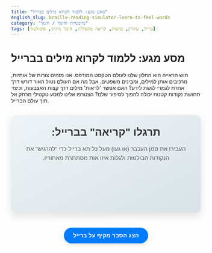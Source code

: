 ```yaml
---
title: "מסע מגע: ללמוד לקרוא מילים בברייל"
english_slug: braille-reading-simulator-learn-to-feel-words
category: "מיומנויות וחינוך / חינוך"
tags: [ברייל, עיוורון, נגישות, קריאה טקטילית, חינוך מיוחד, סימולטור]
---
```

# מסע מגע: ללמוד לקרוא מילים בברייל

חוש הראייה הוא החלון שלנו לעולם הטקסט המודפס. אנו מזהים צורות של אותיות, מרכיבים אותן למילים, ומבינים משפטים. אבל מה אם העולם נטול האור דורש דרך אחרת לגמרי לגשת לידע? האם אפשר 'לראות' מילים דרך קצות האצבעות, וכיצד תחושת נקודות קטנות יכולה להפוך לסיפור שלם? הצטרפו אלינו למסע טקטילי מרתק אל תוך עולם הברייל.

<div class="braille-simulator" dir="rtl">
    <h2 class="simulator-title">תרגלו "קריאה" בברייל:</h2>
    <p class="simulator-prompt">העבירו את סמן העכבר (או געו) מעל כל תא ברייל כדי "להרגיש" את הנקודות הבולטות ולגלות איזו אות מסתתרת מאחוריו.</p>
    <div id="words-container">
        <!-- Braille words will be loaded here by JS -->
    </div>
    <div id="read-letter" class="read-letter"></div>
    <div class="letter-pattern-guide" id="letter-pattern-guide">
        <!-- Braille pattern guide will appear here on hover -->
    </div>
</div>

<style>
/* הגדרות בסיסיות וכלליות */
.braille-simulator {
    font-family: 'Heebo', sans-serif; /* שימוש בפונט קריא ומודרני */
    margin: 30px auto;
    padding: 30px;
    border: none; /* נסיר את הגבול הבסיסי */
    border-radius: 12px; /* פינות עגולות יותר */
    max-width: 700px; /* רוחב מקסימלי מעט גדול יותר */
    background: linear-gradient(to bottom right, #eef4f8, #d8e3e7); /* רקע גרדיאנט עדין */
    box-shadow: 0 10px 20px rgba(0, 0, 0, 0.1); /* צל מעודן להרגשת עומק */
    text-align: center;
    direction: rtl; /* נשמור על כיווניות RTL */
}

.simulator-title {
    color: #333;
    margin-top: 0;
    margin-bottom: 15px;
    font-size: 2em; /* גודל כותרת מעט גדול יותר */
    font-weight: 700;
}

.simulator-prompt {
    color: #555;
    font-size: 1.1em;
    margin-bottom: 30px;
    line-height: 1.6;
}

/* מיכל המילים */
#words-container {
    display: flex;
    flex-wrap: wrap;
    justify-content: center;
    gap: 20px; /* רווח עקבי בין מילים */
    margin-bottom: 30px;
}

.braille-word {
    display: flex;
    background-color: #ffffff; /* רקע לבן למילה */
    border: none; /* נסיר את הגבול המקווקו */
    border-radius: 8px; /* פינות עגולות למילה */
    padding: 15px 20px; /* ריפוד פנימי */
    box-shadow: 0 4px 10px rgba(0, 0, 0, 0.08); /* צל עדין למילה */
    align-items: center; /* ישור אנכי */
}

/* תא ברייל בודד */
.braille-cell {
    display: grid;
    grid-template-columns: repeat(2, 20px); /* נקודות גדולות יותר */
    grid-template-rows: repeat(3, 20px);
    gap: 8px; /* רווח גדול יותר בין נקודות */
    margin: 0 8px; /* רווח בין תאי ברייל */
    padding: 10px; /* ריפוד פנימי בתא */
    background-color: #f8f8f8; /* רקע בהיר לתא */
    border: 1px solid #e0e0e0; /* גבול עדין לתא */
    border-radius: 6px; /* פינות עגולות לתא */
    cursor: pointer;
    transition: transform 0.2s ease-in-out, box-shadow 0.2s ease-in-out; /* אנימציה בריחוף */
}

.braille-cell:hover {
    transform: translateY(-3px); /* הרמה קלה בריחוף */
    box-shadow: 0 6px 15px rgba(0, 0, 0, 0.1); /* צל בולט יותר בריחוף */
    background-color: #eef2f5; /* רקע שונה בריחוף */
}

/* נקודה בתוך תא ברייל */
.dot {
    width: 20px; /* גודל נקודה זהה לגודל גריד */
    height: 20px;
    background-color: #ccc; /* צבע נקודה 'שקועה' */
    border-radius: 50%;
    box-sizing: border-box;
    border: 2px solid #bbb;
    transition: background-color 0.1s ease, transform 0.1s ease, box-shadow 0.1s ease; /* אנימציית נקודה */
    /* מיקום נקודות לפי אינדקס 1-6 (בברייל):
       1 4
       2 5
       3 6 */
    /* הנקודות מתווספות בלולאה JS לפי הסדר 1-6. הגריד ממקם אותן אוטומטית. */
}

/* נקודה בולטת */
.dot.raised {
    background-color: #007bff; /* צבע כחול מודגש לנקודה בולטת */
    border-color: #0056b3; /* גבול כהה יותר */
    box-shadow: 0 2px 5px rgba(0, 0, 0, 0.3); /* צל לנקודה בולטת להדגשת ה'בליטה' */
    transform: scale(1.1); /* הגדלה קלה של הנקודה הבולטת */
}

/* הצגת האות הנקראת */
#read-letter {
    margin-top: 25px;
    font-size: 2.5em; /* גודל אות גדולה */
    font-weight: 700;
    color: #0056b3; /* צבע האות */
    min-height: 1.2em; /* שמירת מקום גם כשהוא ריק */
    opacity: 0; /* התחל כהמוק */
    transform: translateY(10px); /* התחל מעט למטה */
    transition: opacity 0.3s ease-out, transform 0.3s ease-out; /* אנימציה להופעת האות */
}

/* מדריך מבנה האות */
.letter-pattern-guide {
    margin-top: 20px;
    padding: 15px;
    background-color: #fff;
    border: 1px solid #eee;
    border-radius: 8px;
    min-height: 80px; /* שמירת מקום */
    display: none; /* מוסתר כברירת מחדל */
    align-items: center;
    justify-content: center;
    font-size: 1.2em;
    color: #444;
    box-shadow: inset 0 1px 3px rgba(0,0,0,0.05);
}

.letter-pattern-guide .guide-cell {
    display: grid;
    grid-template-columns: repeat(2, 15px);
    grid-template-rows: repeat(3, 15px);
    gap: 4px;
    border: 1px solid #ddd;
    padding: 5px;
    border-radius: 4px;
    margin-left: 15px;
    background-color: #f9f9f9;
}

.letter-pattern-guide .guide-dot {
    width: 15px;
    height: 15px;
    background-color: #ccc;
    border-radius: 50%;
    border: 1px solid #bbb;
    box-sizing: border-box;
}

.letter-pattern-guide .guide-dot.raised {
    background-color: #007bff;
    border-color: #0056b3;
}

.letter-pattern-guide span {
    font-weight: bold;
}

/* כפתור הסבר */
.explanation-button {
    display: block;
    margin: 40px auto;
    padding: 12px 25px; /* ריפוד גדול יותר */
    font-size: 1.1em; /* גודל פונט גדול יותר */
    cursor: pointer;
    border: none;
    border-radius: 25px; /* כפתור מעוגל */
    background-color: #007bff;
    color: white;
    transition: background-color 0.3s ease, transform 0.1s ease;
    font-weight: 600;
    box-shadow: 0 4px 8px rgba(0, 0, 0, 0.1);
}

.explanation-button:hover {
    background-color: #0056b3;
    transform: translateY(-2px); /* אפקט ריחוף קל */
    box-shadow: 0 6px 12px rgba(0, 0, 0, 0.15);
}

.explanation-button:active {
    transform: translateY(0); /* אפקט לחיצה */
    box-shadow: 0 2px 5px rgba(0, 0, 0, 0.2);
}


/* אזור ההסבר */
.explanation {
    display: none; /* נשאר מוסתר כברירת מחדל */
    margin-top: 30px;
    padding: 30px;
    border: none;
    border-radius: 12px;
    background-color: #fff;
    text-align: right;
    line-height: 1.7;
    box-shadow: 0 10px 20px rgba(0, 0, 0, 0.1);
    animation: fadeIn 0.5s ease-out; /* אנימציית הופעה */
}

@keyframes fadeIn {
    from { opacity: 0; transform: translateY(20px); }
    to { opacity: 1; transform: translateY(0); }
}


.explanation h2 {
    margin-top: 0;
    margin-bottom: 15px;
    border-bottom: 2px solid #eee;
    padding-bottom: 10px;
    color: #333;
    font-size: 1.8em;
}
.explanation h3 {
    margin-top: 25px;
    margin-bottom: 10px;
    color: #555;
    font-size: 1.3em;
}

.explanation p {
    margin-bottom: 20px;
    color: #666;
}

</style>

<button class="explanation-button" id="toggle-explanation">הצג הסבר מקיף על ברייל</button>

<div class="explanation" id="braille-explanation">
    <h2>פיענוח הברייל: עולם נפתח למגע</h2>

    <h3>מהו כתב ברייל ומדוע נגישות זו קריטית?</h3>
    <p>כתב ברייל אינו רק מערכת קריאה; הוא שער לעולם שלם של מידע, השכלה ועצמאות עבור אנשים עיוורים או עם לקות ראייה חמורה. זוהי מערכת אלפבית טקטילית, המאפשרת "לראות" מילים באמצעות מגע. במקום להתבונן בצורות ויזואליות של אותיות, קוראי ברייל חשים בדפוסים של נקודות בולטות על הדף, מזהים את הסימנים שהן מייצגות, ובונים מהן מילים ומשפטים. יכולת זו היא אבן יסוד לאוריינות ופיתוח אישי ומקצועי.</p>

    <h3>לואי ברייל: הילד שהאיר את הדרך במגע</h3>
    <p>השיטה הגאונית הזו נקראת על שמו של ממציאה, לואי ברייל. לואי התעוור בילדותו בעקבות תאונה, אך הדבר לא עצר אותו מלחפש דרכים לגשר על הפער ולאפשר לעצמו ולדומיו גישה למידע. בהיותו נער במוסד לילדים עיוורים בפריז, הוא נחשף לקוד צבאי מבוסס נקודות ששימש להעברת מסרים בחושך. ברייל הצעיר, שהיה מבריק ויצירתי, זיהה את הפוטנציאל אך גם את המגבלות של השיטה הצבאית המורכבת. הוא פישט אותה, ארגן אותה מחדש, והתאים אותה בצורה אלגנטית ושיטתית לייצוג אותיות האלפבית, מספרים וסימנים נוספים באמצעות תא קטן ונוח לאצבע – תא הברייל בן שש הנקודות.</p>

    <h3>מבנה הלב של ברייל: תא שש הנקודות</h3>
    <p>היחידה הבסיסית והגאונית של כתב ברייל היא "תא הברייל". דמיינו מלבן קטן בגודל הציפורן, המחולק לשישה מיקומים קבועים עבור נקודות. המיקומים מסודרים בשני טורים של שלוש נקודות כל אחד. מקובל למספר אותן כך: הטור הימני מלמעלה למטה הוא 1, 2, 3; הטור השמאלי הוא 4, 5, 6. העיקרון פשוט וחזק: בכל אחד ממיקומים אלה יכולה הנקודה להיות בולטת (מוגבהת מעל פני השטח) או שקועה (ברמת הדף). השילוב הייחודי של נקודות בולטות ושקועות בתוך תא אחד מייצג אות, מספר, סימן פיסוק או סימן אחר. ישנם 63 שילובים אפשריים של נקודות בולטות (בנוסף לתא הריק שמשמש כרווח), מספר המספיק בקלות לבניית מערכת קריאה וכתיבה עשירה.</p>

    <h3>מרכיבים מילים וסימנים: איך הנקודות מתחברות למשמעות?</h3>
    <p>בדומה לאופן שבו אותיות האלפבית הלטיני או העברי מקבלות צורה ייחודית, בברייל לכל אות או סימן מוקצה דפוס ספציפי של נקודות בולטות בתא הברייל. לדוגמה, האות א' היא פשוט נקודה בודדת במיקום 1. האות ב' היא נקודות 1 ו-2. כדי לייצג מספרים, מוסיפים בדרך כלל סימן מקדים מיוחד ('סימן מספר'), ואז משתמשים בדפוסי הנקודות של האותיות א'-י' כדי לייצג את הספרות 1-0. סימני פיסוק, סימנים מתמטיים, ואפילו תווים מוזיקליים – לכל אחד מהם יש שילוב נקודות משלו. לעיתים, סימנים מורכבים יותר דורשים רצף של שני תאי ברייל או יותר.</p>

    <h3>החוויה הטקטילית: אמנות הקריאה דרך האצבעות</h3>
    <p>קריאת ברייל היא מיומנות פיזית וחושית הדורשת תרגול רב. קורא הברייל מעביר בעדינות את קצות אצבעותיו, לרוב האצבע המורה של יד אחת או שתיהן, לאורך השורה המודפסת בברייל. האצבעות חשות את דפוס הנקודות בכל תא, מזהות אותו באופן מיידי וממשיכות הלאה לתא הבא. בעברית ובערבית הקריאה מתבצעת מימין לשמאל, בדומה לקריאה ויזואלית. קוראי ברייל מיומנים מפתחים רגישות טקטילית מדהימה וקואורדינציה עדינה, המאפשרת להם לקרוא במהירות גבוהה, לעיתים קרובות תוך שימוש בשתי הידיים בו-זמנית: יד אחת מסיימת לקרוא שורה בעוד השנייה כבר מתחילה את השורה הבאה, תהליך המייעל מאוד את הקריאה הרציפה.</p>

    <h3>אתגרים וניצחונות: לימוד ושימוש בברייל</h3>
    <p>לימוד ברייל אינו תהליך פשוט, במיוחד עבור מי שמתחילים אותו בבגרות. הוא דורש סבלנות, דבקות במטרה, ופיתוח רגישות מוגברת באצבעות. עם זאת, התועלת עצומה. ברייל הוא המפתח לאוריינות מלאה – הוא מאפשר לא רק קריאה אלא גם כתיבה (באמצעות מכשירי ברייל ידניים או אלקטרוניים). הוא חיוני לרכישת מיומנויות שפה, לימוד איות, גישה ישירה לחומרים מורכבים כמו נוסחאות מתמטיות וסימנים מוזיקליים, ולעיתים קרובות נותן תחושת חיבור עמוקה יותר לטקסט מאשר שמיעה בלבד. עבור רבים, ברייל הוא ההבדל בין תלות לעצמאות.</p>

    <h3>ברייל בעידן החדש: מסכים חכמים ומדפסות עתידניות</h3>
    <p>בעידן הטכנולוגיה הדיגיטלית, ברייל אינו נעלם, אלא משתלב ומתפתח. מסכי ברייל רעננים (Refreshable Braille Displays) מאפשרים להתממשק למחשבים, טאבלטים וסמארטפונים, ולהציג כל תוכן טקסטואלי בצורת ברייל דינמית, כך שהקורא יכול לקרוא מיילים, אתרי אינטרנט וספרים דיגיטליים במגע. מדפסות ברייל מודרניות מאפשרות להדפיס כל מסמך בברייל במהירות וביעילות. טכנולוגיות אלו מבטיחות שברייל יישאר רלוונטי וחיוני, גשר בין העולם הדיגיטלי לחוויית הקריאה הטקטילית הייחודית, וממשיך לממש את חזונו של לואי ברייל - להאיר את הדרך באמצעות מגע.</p>
</div>

<script>
document.addEventListener('DOMContentLoaded', () => {
    // Mapping of Braille dot patterns to letters (Hebrew)
    // Dots are 1-6, mapped to grid positions:
    // 1 4
    // 2 5
    // 3 6
    // Note: This is a simplified mapping for demonstration. Actual Hebrew Braille
    // includes final letters, vowels, and context-dependent rules.
    const braillePatterns = {
        'א': [1],       // . .
                        // . .
                        // . .
        'ב': [1, 2],    // . .
                        // . .
                        // . .
        'ג': [1, 4],    // . .
                        // . .
                        // . .
        'ד': [1, 4, 5], // . .
                        // . .
                        // . .
        'ה': [1, 5],    // . .
                        // . .
                        // . .
        'ו': [2, 4, 5], // . .
                        // . .
                        // . .
        'ז': [2, 4, 6], // . .
                        // . .
                        // . .
        'ח': [1, 2, 5], // . .
                        // . .
                        // . .
        'ט': [2, 5],    // . .
                        // . .
                        // . .
        'י': [2, 4],    // . .
                        // . .
                        // . .
        'כ': [1, 3, 4], // . .
                        // . .
                        // . .
        'ל': [1, 2, 3], // . .
                        // . .
                        // . .
        'מ': [1, 3, 4], // Same as כ in basic Hebrew Braille, context matters. Using common mapping.
        'נ': [1, 3, 4, 5], // . .
                           // . .
                           // . .
        'ס': [1, 2, 4], // . .
                        // . .
                        // . .
        'ע': [1, 2, 4, 6], // . .
                           // . .
                           // . .
        'פ': [1, 2, 3, 4], // . .
                           // . .
                           // . .
        'צ': [1, 4, 5, 6], // . .
                           // . .
                           // . .
        'ק': [1, 2, 3, 4, 5], // . .
                             // . .
                             // . .
        'ר': [1, 2, 3, 5], // . .
                           // . .
                           // . .
        'ש': [1, 4, 6],  // . .
                         // . .
                         // . .
        'ת': [2, 3, 4, 6], // . .
                           // . .
                           // . .
        // Final letters - simplified for demo
        'ך': [1, 3, 6],  // . .
                         // . .
                         // . .
        'ם': [1, 3, 4, 6], // . .
                           // . .
                           // . .
        'ן': [1, 3, 5, 6], // . .
                           // . .
                           // . .
        'ף': [1, 2, 3, 6], // . .
                           // . .
                           // . .
        'ץ': [1, 4, 6],  // Same as ש - simplified
                         // . .
                         // . .
        // Basic punctuation/space
        ' ': [] // Space is an empty cell
    };

    // Sample words to display (Hebrew)
    const words = [
        { text: 'אבא', pattern: ['א', 'ב', 'א'] },
        { text: 'אמא', pattern: ['א', 'מ', 'א'] },
        { text: 'שלום', pattern: ['ש', 'ל', 'ו', 'ם'] },
        { text: 'ספר', pattern: ['ס', 'פ', 'ר'] },
        { text: 'ילד', pattern: ['י', 'ל', 'ד'] },
        { text: 'בית', pattern: ['ב', 'י', 'ת'] }
    ];

    const wordsContainer = document.getElementById('words-container');
    const readLetterDisplay = document.getElementById('read-letter');
    const patternGuide = document.getElementById('letter-pattern-guide');

    // Function to create a single Braille cell HTML element
    function createBrailleCell(letter) {
        const cellDiv = document.createElement('div');
        cellDiv.classList.add('braille-cell');
        cellDiv.dataset.letter = letter; // Store the letter

        // Create 6 dots
        for (let i = 1; i <= 6; i++) {
            const dotSpan = document.createElement('span');
            dotSpan.classList.add('dot');
            dotSpan.dataset.dotIndex = i; // Store dot index
            cellDiv.appendChild(dotSpan);
        }

        // Add interaction logic
        cellDiv.addEventListener('mouseover', handleCellHover);
        cellDiv.addEventListener('mouseout', handleCellOut);
        // Add click listener for mobile/alternative interaction
        cellDiv.addEventListener('click', handleCellClick);


        return cellDiv;
    }

    // Function to create the pattern guide display
    function createPatternGuide(letter) {
        const pattern = braillePatterns[letter] || [];
        patternGuide.innerHTML = `<span>האות ${letter} נראית כך:</span>`;
        const guideCellDiv = document.createElement('div');
        guideCellDiv.classList.add('guide-cell');

         // Create 6 dots for the guide
         for (let i = 1; i <= 6; i++) {
            const dotSpan = document.createElement('span');
            dotSpan.classList.add('guide-dot');
            if (pattern.includes(i)) {
                dotSpan.classList.add('raised');
            }
            guideCellDiv.appendChild(dotSpan);
        }
        patternGuide.appendChild(guideCellDiv);
        patternGuide.style.display = 'flex'; // Show the guide
        patternGuide.style.opacity = 0; // Start invisible
        patternGuide.style.transform = 'translateY(10px)';
        // Animate appearance
        setTimeout(() => {
             patternGuide.style.transition = 'opacity 0.3s ease-out, transform 0.3s ease-out';
             patternGuide.style.opacity = 1;
             patternGuide.style.transform = 'translateY(0)';
        }, 50); // Small delay

    }


    // Handle mouseover/touch start on a Braille cell
    let hoverTimeout;
    function handleCellHover(event) {
        const cell = event.currentTarget;
        const letter = cell.dataset.letter;
        const pattern = braillePatterns[letter] || [];

        // Highlight raised dots immediately
        const dots = cell.querySelectorAll('.dot');
        dots.forEach(dot => {
            const dotIndex = parseInt(dot.dataset.dotIndex, 10);
            if (pattern.includes(dotIndex)) {
                dot.classList.add('raised');
            } else {
                dot.classList.remove('raised');
            }
        });

        // Animate the letter appearance after a short delay
        readLetterDisplay.style.opacity = 0; // Hide previous letter immediately
        readLetterDisplay.style.transform = 'translateY(10px)';

        clearTimeout(hoverTimeout);
        hoverTimeout = setTimeout(() => {
             readLetterDisplay.textContent = letter;
             readLetterDisplay.style.transition = 'opacity 0.3s ease-out, transform 0.3s ease-out';
             readLetterDisplay.style.opacity = 1;
             readLetterDisplay.style.transform = 'translateY(0)';

             // Show the pattern guide
             createPatternGuide(letter);

        }, 300); // Delay in milliseconds to simulate 'feeling'

        // Optional: Add a subtle click sound
        // This requires adding an audio element and playing it.
        // For this demo, keeping it visual.
    }

    // Handle mouseout/touch end on a Braille cell
    function handleCellOut(event) {
        const cell = event.currentTarget;
        const dots = cell.querySelectorAll('.dot');
        dots.forEach(dot => {
            dot.classList.remove('raised'); // Remove highlight
        });

        // Hide the letter and guide after mouse leaves the cell
        clearTimeout(hoverTimeout); // Cancel delayed display if mouse leaves before timeout
        readLetterDisplay.style.transition = 'opacity 0.2s ease-in';
        readLetterDisplay.style.opacity = 0; // Hide immediately or fade out quickly
        readLetterDisplay.style.transform = 'translateY(-10px)'; // Move up slightly on fade out

        patternGuide.style.transition = 'opacity 0.2s ease-in';
        patternGuide.style.opacity = 0;
        patternGuide.style.transform = 'translateY(10px)';
        setTimeout(() => {
             patternGuide.style.display = 'none';
             patternGuide.innerHTML = ''; // Clear content
        }, 200); // Wait for fade out before hiding

    }

     // Handle click/tap on a Braille cell (alternative interaction)
     function handleCellClick(event) {
        // Simulate hover logic on click for consistent behavior on touch devices
        handleCellHover(event); // This will trigger the highlight and timed letter/guide display
        // Optional: Maybe add a persistent indication of the *last* clicked letter?
        // For now, hover/mouseout logic is sufficient for basic simulation.
     }


    // Render the words
    words.forEach(word => {
        const wordDiv = document.createElement('div');
        wordDiv.classList.add('braille-word');
        word.pattern.forEach(letter => {
            const cell = createBrailleCell(letter);
            wordDiv.appendChild(cell);
        });
        wordsContainer.appendChild(wordDiv);
    });

    // Explanation toggle button
    const explanationButton = document.getElementById('toggle-explanation');
    const explanationDiv = document.getElementById('braille-explanation');

    explanationButton.addEventListener('click', () => {
        const isHidden = explanationDiv.style.display === 'none' || explanationDiv.style.display === '';
        if (isHidden) {
            explanationDiv.style.display = 'block';
            // Trigger reflow to restart animation
            explanationDiv.offsetHeight; // This line forces a reflow
            explanationDiv.style.opacity = 1;
            explanationDiv.style.transform = 'translateY(0)';
            explanationButton.textContent = 'הסתר הסבר מקיף';
        } else {
             explanationDiv.style.transition = 'opacity 0.5s ease-out, transform 0.5s ease-out';
             explanationDiv.style.opacity = 0;
             explanationDiv.style.transform = 'translateY(20px)';
            setTimeout(() => {
                 explanationDiv.style.display = 'none';
                 explanationButton.textContent = 'הצג הסבר מקיף על ברייל';
            }, 500); // Match duration of fade out
        }
    });

     // Initial state of explanation
    explanationDiv.style.display = 'none'; // Ensure it starts hidden even without JS setting it
    explanationDiv.style.opacity = 0; // Set initial opacity for fade-in animation


});
</script>
```
